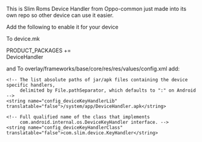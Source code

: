 This is Slim Roms Device Handler from Oppo-common just made into its own repo so other device can use it easier.

Add the following to enable it for your device

To device.mk

PRODUCT_PACKAGES += \
    DeviceHandler
    
and
To overlay/frameworks/base/core/res/res/values/config.xml
add:

    <!-- The list absolute paths of jar/apk files containing the device specific handlers,
         delimited by File.pathSeparator, which defaults to ":" on Android -->
    <string name="config_deviceKeyHandlerLib" translatable="false">/system/app/DeviceHandler.apk</string>

    <!-- Full qualified name of the class that implements
         com.android.internal.os.DeviceKeyHandler interface. -->
    <string name="config_deviceKeyHandlerClass" translatable="false">com.slim.device.KeyHandler</string>
